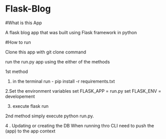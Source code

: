 # Flask-Blog

#What is this App

A flask blog app that was built using Flask framework in python

#How to run

Clone this app with git clone command

run the run.py app using the either of the methods

1st method

1.  in the terminal run -
    pip install -r requirements.txt

2.Set the environment variables
set FLASK_APP = run.py
set FLASK_ENV = developement

3.  execute flask run

2nd method
simply execute python run.py.

4 . Updating or creating the DB
When running thro CLI need to push the (app) to the app context
